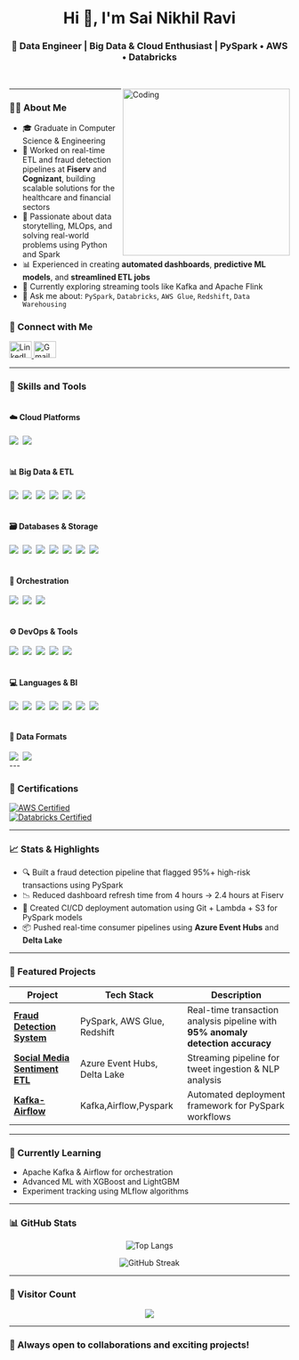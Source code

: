<!-- GitHub README for Sai Nikhil Ravi -->

<h1 align="center">Hi 👋, I'm Sai Nikhil Ravi</h1>
<h3 align="center">🚀 Data Engineer | Big Data & Cloud Enthusiast | PySpark • AWS • Databricks</h3>


<br/>
<p>
    <img align="right" alt="Coding" width="300" src="https://cdn.dribbble.com/users/1162077/screenshots/3848914/programmer.gif" />

---

### 👨‍💼 About Me

- 🎓 Graduate in Computer Science & Engineering  
- 🏢 Worked on real-time ETL and fraud detection pipelines at **Fiserv** and **Cognizant**, building scalable solutions for the healthcare and financial sectors  
- 🧠 Passionate about data storytelling, MLOps, and solving real-world problems using Python and Spark  
- 📊 Experienced in creating **automated dashboards**, **predictive ML models**, and **streamlined ETL jobs**  
- 🌱 Currently exploring streaming tools like Kafka and Apache Flink  
- 💬 Ask me about: `PySpark`, `Databricks`, `AWS Glue`, `Redshift`, `Data Warehousing`


### 👤 Connect with Me

<p align="left">
<a href="https://linkedin.com/in/nikhil-r13011999" target="_blank">
<img src="https://raw.githubusercontent.com/rahuldkjain/github-profile-readme-generator/master/src/images/icons/Social/linked-in-alt.svg" alt="LinkedIn" height="30" width="40"/>
</a>
<a href="mailto:raavinikhil2212@gmail.com" target="_blank">
<img src="https://img.shields.io/badge/-Gmail-ea4335?style=flat-square&logo=Gmail&logoColor=white" alt="Gmail" height="30" width="40"/>
</a>
</p>

---

### 🔧 Skills and Tools  

<div style="display: flex; flex-wrap: wrap; gap: 20px; justify-content: space-between;">

<!-- Column 1: Cloud Platforms -->
<div style="flex: 1; min-width: 250px;">
  <h4>☁️ Cloud Platforms</h4>
  <div style="display: flex; flex-wrap: wrap; gap: 8px;">
    <img src="https://img.shields.io/badge/AWS-232F3E?logo=amazon-aws&logoColor=white">
    <img src="https://img.shields.io/badge/Azure-0089D6?logo=microsoft-azure&logoColor=white">
  </div>
</div>

<!-- Column 2: Big Data & ETL -->
<div style="flex: 1; min-width: 250px;">
  <h4>📊 Big Data & ETL</h4>
  <div style="display: flex; flex-wrap: wrap; gap: 8px;">
    <img src="https://img.shields.io/badge/Apache_Spark-EE4C2C?logo=apache-spark&logoColor=white">
    <img src="https://img.shields.io/badge/AWS_Glue-FF9900?logo=amazon-aws&logoColor=white">
    <img src="https://img.shields.io/badge/Azure_Data_Factory-0089D6?logo=microsoft-azure&logoColor=white">
    <img src="https://img.shields.io/badge/Informatica-FF4F1F?logo=informatica&logoColor=white">
    <img src="https://img.shields.io/badge/dbt-FF694B?logo=dbt&logoColor=white">
    <img src="https://img.shields.io/badge/Apache_Kafka-231F20?logo=apache-kafka&logoColor=white">
  </div>
</div>

<!-- Column 3: Databases & Storage -->
<div style="flex: 1; min-width: 250px;">
  <h4>🗃️ Databases & Storage</h4>
  <div style="display: flex; flex-wrap: wrap; gap: 8px;">
    <img src="https://img.shields.io/badge/Snowflake-56B9EB?logo=snowflake&logoColor=white">
    <img src="https://img.shields.io/badge/Amazon_Redshift-FF9900?logo=amazon-aws&logoColor=white">
    <img src="https://img.shields.io/badge/Azure_Synapse-0089D6?logo=microsoft-azure&logoColor=white">
    <img src="https://img.shields.io/badge/Delta_Lake-00ADD8?logo=delta&logoColor=white">
    <img src="https://img.shields.io/badge/MongoDB-47A248?logo=mongodb&logoColor=white">
    <img src="https://img.shields.io/badge/PostgreSQL-336791?logo=postgresql&logoColor=white">
    <img src="https://img.shields.io/badge/Oracle-F80000?logo=oracle&logoColor=white">
  </div>
</div>

<!-- Column 4: Orchestration & Workflow -->
<div style="flex: 1; min-width: 250px;">
  <h4>🔄 Orchestration</h4>
  <div style="display: flex; flex-wrap: wrap; gap: 8px;">
    <img src="https://img.shields.io/badge/Apache_Airflow-017CEE?logo=apache-airflow&logoColor=white">
    <img src="https://img.shields.io/badge/AWS_Step_Functions-FF9900?logo=amazon-aws&logoColor=white">
    <img src="https://img.shields.io/badge/Azure_Logic_Apps-0089D6?logo=microsoft-azure&logoColor=white">
  </div>
</div>

<!-- Column 5: DevOps & Version Control -->
<div style="flex: 1; min-width: 250px;">
  <h4>⚙️ DevOps & Tools</h4>
  <div style="display: flex; flex-wrap: wrap; gap: 8px;">
    <img src="https://img.shields.io/badge/Terraform-7B42BC?logo=terraform&logoColor=white">
    <img src="https://img.shields.io/badge/Docker-2496ED?logo=docker&logoColor=white">
    <img src="https://img.shields.io/badge/Kubernetes-326CE5?logo=kubernetes&logoColor=white">
    <img src="https://img.shields.io/badge/Git-F05032?logo=git&logoColor=white">
    <img src="https://img.shields.io/badge/GitHub_Actions-2088FF?logo=github-actions&logoColor=white">
  </div>
</div>

<!-- Column 6: Languages & BI -->
<div style="flex: 1; min-width: 250px;">
  <h4>💻 Languages & BI</h4>
  <div style="display: flex; flex-wrap: wrap; gap: 8px;">
    <img src="https://img.shields.io/badge/Python-3776AB?logo=python&logoColor=white">
    <img src="https://img.shields.io/badge/SQL-4479A1?logo=mysql&logoColor=white">
    <img src="https://img.shields.io/badge/Java-ED8B00?logo=openjdk&logoColor=white">
    <img src="https://img.shields.io/badge/Scala-DC322F?logo=scala&logoColor=white">
    <img src="https://img.shields.io/badge/R-276DC3?logo=r&logoColor=white">
    <img src="https://img.shields.io/badge/PowerBI-F2C811?logo=powerbi&logoColor=white">
    <img src="https://img.shields.io/badge/Tableau-1F376C?logo=tableau&logoColor=white">
  </div>
</div>

<!-- Column 7: Data Formats -->
<div style="flex: 1; min-width: 250px;">
  <h4>📁 Data Formats</h4>
  <div style="display: flex; flex-wrap: wrap; gap: 8px;">
    <img src="https://img.shields.io/badge/Parquet-50AB8C?logo=apache-parquet&logoColor=white">
    <img src="https://img.shields.io/badge/Avro-000000?logo=apache-avro&logoColor=white">
  </div>
</div>

</div>
---

### 📜 Certifications 
[![AWS Certified](https://img.shields.io/badge/AWS_Certified-FF9900?logo=amazon-aws&logoColor=white)](https://www.credly.com/badges/...)  
[![Databricks Certified](https://img.shields.io/badge/Databricks_Developer-FF3621?logo=databricks&logoColor=white)](https://credentials.databricks.com/...)  

---

### 📈 Stats & Highlights

- 🔍 Built a fraud detection pipeline that flagged 95%+ high-risk transactions using PySpark  
- 📉 Reduced dashboard refresh time from 4 hours → 2.4 hours at Fiserv  
- 📂 Created CI/CD deployment automation using Git + Lambda + S3 for PySpark models  
- 📦 Pushed real-time consumer pipelines using **Azure Event Hubs** and **Delta Lake**

---


### 📌 Featured Projects

| Project | Tech Stack | Description |
|---------|------------|-------------|
| **[Fraud Detection System](https://github.com/nikhil-raavi/Fraud-Detection-In-Banking-Transactions)** | PySpark, AWS Glue, Redshift | Real-time transaction analysis pipeline with **95% anomaly detection accuracy** |
| **[Social Media Sentiment ETL](https://github.com/nikhil-raavi/Social-Media-Sentimental-Analysis)** | Azure Event Hubs, Delta Lake | Streaming pipeline for tweet ingestion & NLP analysis |
| **[Kafka-Airflow](https://github.com/nikhil-raavi/Kafka-Live-Streaming)** | Kafka,Airflow,Pyspark | Automated deployment framework for PySpark workflows |


---

### 🧠 Currently Learning
- Apache Kafka & Airflow for orchestration  
- Advanced ML with XGBoost and LightGBM  
- Experiment tracking using MLflow algorithms

---

### 📊 GitHub Stats

<p align="center">
<img src="https://github-readme-stats.vercel.app/api/top-langs?username=nikhil-raavi&show_icons=true&locale=en&layout=compact" alt="Top Langs"/>
</p>

<p align="center">
<img src="https://github-readme-streak-stats.herokuapp.com/?user=nikhil-raavi" alt="GitHub Streak"/>
</p>

---

### 🌟 Visitor Count
<p align="center"> 
  <img src="https://profile-counter.glitch.me/nikhil-raavi/count.svg" />
</p>

---

### 🌟 Always open to collaborations and exciting projects!
